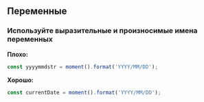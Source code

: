 ## Переменные

### Используйте выразительные и произносимые имена переменных

**Плохо:**

```javascript
const yyyymmdstr = moment().format('YYYY/MM/DD');
```

**Хорошо:**

```javascript
const currentDate = moment().format('YYYY/MM/DD');
```